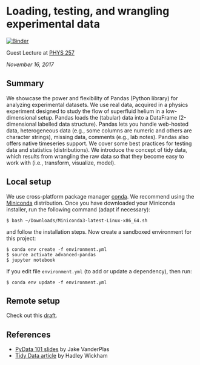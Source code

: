 # Loading, testing, and wrangling experimental data

[![Binder](https://mybinder.org/badge.svg)](https://mybinder.org/v2/gh/mkcor/exp-testing/master)

Guest Lecture at [PHYS 257](https://www.mcgill.ca/study/2017-2018/courses/phys-257)

*November 16, 2017*

## Summary

We showcase the power and flexibility of Pandas (Python library) for analyzing
experimental datasets. We use real data, acquired in a physics experiment
designed to study the flow of superfluid helium in a low-dimensional setup.
Pandas loads the (tabular) data into a DataFrame (2-dimensional labelled data
structure). Pandas lets you handle web-hosted data, heterogeneous data (e.g.,
some columns are numeric and others are character strings), missing data,
comments (e.g., lab notes). Pandas also offers native timeseries support. We
cover some best practices for testing data and statistics (distributions). We
introduce the concept of tidy data, which results from wrangling the raw data
so that they become easy to work with (i.e., transform, visualize, model).

## Local setup

We use cross-platform package manager [conda](https://conda.io/).
We recommend using the [Miniconda](https://conda.io/miniconda.html)
distribution. Once you have downloaded your Miniconda installer, run
the following command (adapt if necessary):

    $ bash ~/Downloads/Miniconda3-latest-Linux-x86_64.sh

and follow the installation steps. Now create a sandboxed environment
for this project:

    $ conda env create -f environment.yml
    $ source activate advanced-pandas
    $ jupyter notebook

If you edit file `environment.yml` (to add or update a dependency), then
run:

    $ conda env update -f environment.yml

## Remote setup

Check out this
[draft](https://www.authorea.com/users/153798/articles/213273-deploying-computing-environments).

## References

* [PyData 101 slides](https://speakerdeck.com/jakevdp/pydata-101)
by Jake VanderPlas
* [Tidy Data article](https://www.jstatsoft.org/article/view/v059i10/)
by Hadley Wickham
